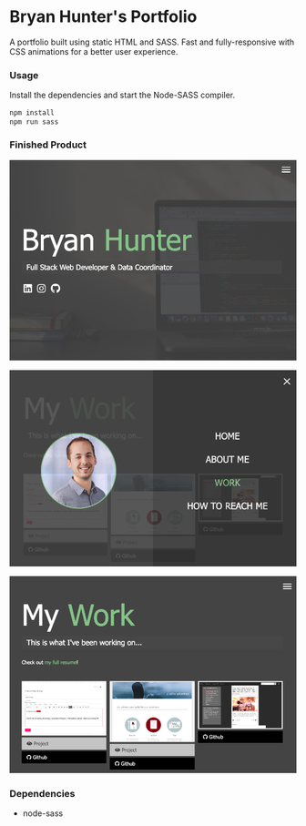 # Bryan Hunter's Portfolio

A portfolio built using static HTML and SASS. Fast and fully-responsive with CSS animations for a better user experience.

### Usage
Install the dependencies and start the Node-SASS compiler.

    npm install
    npm run sass

### Finished Product

![Homepage](https://github.com/bdhunter3141/new-portfolio/blob/master/dist/img/Homepage.png?raw=true)

![Navigation Menu](https://github.com/bdhunter3141/new-portfolio/blob/master/dist/img/Navigation-Menu.png?raw=true)

![Projects List](https://github.com/bdhunter3141/new-portfolio/blob/master/dist/img/My-Work-Page.png?raw=true)

### Dependencies

- node-sass